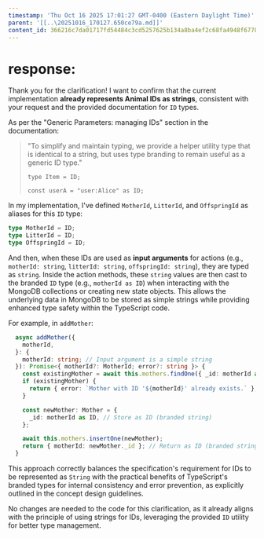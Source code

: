 ```yaml
---
timestamp: 'Thu Oct 16 2025 17:01:27 GMT-0400 (Eastern Daylight Time)'
parent: '[[..\20251016_170127.650ce79a.md]]'
content_id: 366216c7da01717fd54484c3cd5257625b134a8ba4ef2c68fa4948f677855747
---
```


# response:

Thank you for the clarification! I want to confirm that the current implementation **already represents Animal IDs as strings**, consistent with your request and the provided documentation for `ID` types.

As per the "Generic Parameters: managing IDs" section in the documentation:

> "To simplify and maintain typing, we provide a helper utility type that is identical to a string, but uses type branding to remain useful as a generic ID type."
>
> `type Item = ID;`
>
> `const userA = "user:Alice" as ID;`

In my implementation, I've defined `MotherId`, `LitterId`, and `OffspringId` as aliases for this `ID` type:

```typescript
type MotherId = ID;
type LitterId = ID;
type OffspringId = ID;
```

And then, when these IDs are used as **input arguments** for actions (e.g., `motherId: string`, `litterId: string`, `offspringId: string`), they are typed as `string`. Inside the action methods, these `string` values are then cast to the branded `ID` type (e.g., `motherId as ID`) when interacting with the MongoDB collections or creating new state objects. This allows the underlying data in MongoDB to be stored as simple strings while providing enhanced type safety within the TypeScript code.

For example, in `addMother`:

```typescript
  async addMother({
    motherId,
  }: {
    motherId: string; // Input argument is a simple string
  }): Promise<{ motherId?: MotherId; error?: string }> {
    const existingMother = await this.mothers.findOne({ _id: motherId as ID }); // Cast to ID for internal use
    if (existingMother) {
      return { error: `Mother with ID '${motherId}' already exists.` };
    }

    const newMother: Mother = {
      _id: motherId as ID, // Store as ID (branded string)
    };

    await this.mothers.insertOne(newMother);
    return { motherId: newMother._id }; // Return as ID (branded string)
  }
```

This approach correctly balances the specification's requirement for IDs to be represented as `String` with the practical benefits of TypeScript's branded types for internal consistency and error prevention, as explicitly outlined in the concept design guidelines.

No changes are needed to the code for this clarification, as it already aligns with the principle of using strings for IDs, leveraging the provided `ID` utility for better type management.
